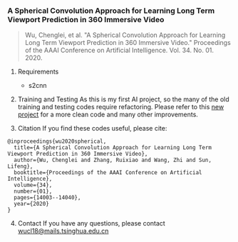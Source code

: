 ### A Spherical Convolution Approach for Learning Long Term Viewport Prediction in 360 Immersive Video
> Wu, Chenglei, et al. "A Spherical Convolution Approach for Learning Long Term Viewport Prediction in 360 Immersive Video." Proceedings of the AAAI Conference on Artificial Intelligence. Vol. 34. No. 01. 2020.

1. Requirements
    - s2cnn

2. Training and Testing
As this is my first AI project, so the many of the old training and testing codes require refactoring. Please refer to this [new project](https://github.com/wuchlei/TMM-Viewport-Prediction) for a more clean code and many other improvements.

3. Citation
If you find these codes useful, please cite:
```
@inproceedings{wu2020spherical,
  title={A Spherical Convolution Approach for Learning Long Term Viewport Prediction in 360 Immersive Video},
  author={Wu, Chenglei and Zhang, Ruixiao and Wang, Zhi and Sun, Lifeng},
  booktitle={Proceedings of the AAAI Conference on Artificial Intelligence},
  volume={34},
  number={01},
  pages={14003--14040},
  year={2020}
}
```

4. Contact
If you have any questions, please contact [wucl18@mails.tsinghua.edu.cn](mailto:wucl18@mails.tsinghua.edu.cn)
